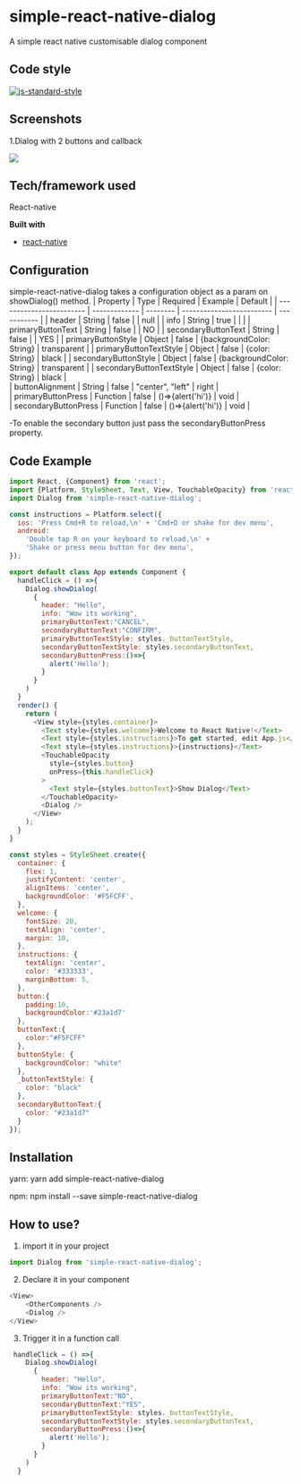 # simple-react-native-dialog
A simple react native customisable dialog component

## Code style
[![js-standard-style](https://img.shields.io/badge/code%20style-standard-brightgreen.svg?style=flat)](https://github.com/feross/standard)

## Screenshots

1.Dialog with 2 buttons and callback

![](https://media.giphy.com/media/pcJpZFvCiodUtrirlr/giphy.gif)

## Tech/framework used
React-native

<b>Built with</b>
- [react-native](https://facebook.github.io/react-native/)

## Configuration
simple-react-native-dialog takes a configuration object as a param on showDialog() method.
| Property                 | Type          | Required | Example                   | Default     |
| ------------------------ | ------------- | -------- | ------------------------- | ----------- |
| header                   | String        | false    |                           | null        |
| info                     | String        | true     |                           |             |
| primaryButtonText        | String        | false    |                           | NO          |
| secondaryButtonText      | String        | false    |                           | YES         |
| primaryButtonStyle       | Object        | false    | {backgroundColor: String} | transparent |
| primaryButtonTextStyle   | Object        | false    | {color: String}           | black       |
| secondaryButtonStyle     | Object        | false    | {backgroundColor: String} | transparent |
| secondaryButtonTextStyle | Object        | false    | {color: String}           | black       |   
| buttonAlignment          | String        | false    | "center", "left"          | right       |   
| primaryButtonPress       | Function      | false    | ()=>{alert('hi')}         | void        |  
| secondaryButtonPress     | Function      | false    | ()=>{alert('hi')}         | void        |

-To enable the secondary button just pass the secondaryButtonPress property.

## Code Example
```javascript
import React, {Component} from 'react';
import {Platform, StyleSheet, Text, View, TouchableOpacity} from 'react-native';
import Dialog from 'simple-react-native-dialog';

const instructions = Platform.select({
  ios: 'Press Cmd+R to reload,\n' + 'Cmd+D or shake for dev menu',
  android:
    'Double tap R on your keyboard to reload,\n' +
    'Shake or press menu button for dev menu',
});

export default class App extends Component {
  handleClick = () =>{
    Dialog.showDialog(
      {
        header: "Hello",
        info: "Wow its working",
        primaryButtonText:"CANCEL",
        secondaryButtonText:"CONFIRM",
        primaryButtonTextStyle: styles._buttonTextStyle,
        secondaryButtonTextStyle: styles.secondaryButtonText,
        secondaryButtonPress:()=>{
          alert('Hello');
        }
      }
    )
  }
  render() {
    return (
      <View style={styles.container}>
        <Text style={styles.welcome}>Welcome to React Native!</Text>
        <Text style={styles.instructions}>To get started, edit App.js</Text>
        <Text style={styles.instructions}>{instructions}</Text>
        <TouchableOpacity 
          style={styles.button}
          onPress={this.handleClick}  
        >
          <Text style={styles.buttonText}>Show Dialog</Text>
        </TouchableOpacity>
        <Dialog />
      </View>
    );
  }
}

const styles = StyleSheet.create({
  container: {
    flex: 1,
    justifyContent: 'center',
    alignItems: 'center',
    backgroundColor: '#F5FCFF',
  },
  welcome: {
    fontSize: 20,
    textAlign: 'center',
    margin: 10,
  },
  instructions: {
    textAlign: 'center',
    color: '#333333',
    marginBottom: 5,
  },
  button:{
    padding:10,
    backgroundColor:'#23a1d7'
  },
  buttonText:{
    color:"#F5FCFF"
  },
  buttonStyle: {
    backgroundColor: "white"
  },
  _buttonTextStyle: {
    color: "black"
  },
  secondaryButtonText:{
    color: "#23a1d7"
  }
});

```

## Installation
yarn: yarn add simple-react-native-dialog

npm: npm install --save simple-react-native-dialog

## How to use?

1. import it in your project 
```javascript
import Dialog from 'simple-react-native-dialog';
```
2. Declare it in your component
```javascript
<View>
    <OtherComponents />
    <Dialog />
</View>
```
3. Trigger it in a function call
```javascript
 handleClick = () =>{
    Dialog.showDialog(
      {
        header: "Hello",
        info: "Wow its working",
        primaryButtonText:"NO",
        secondaryButtonText:"YES",
        primaryButtonTextStyle: styles._buttonTextStyle,
        secondaryButtonTextStyle: styles.secondaryButtonText,
        secondaryButtonPress:()=>{
          alert('Hello');
        }
      }
    )
  }
```

